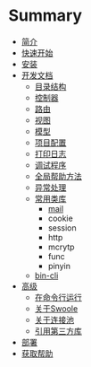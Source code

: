 # Summary

* [简介](README.md)
* [快速开始](quick-start.md)
* [安装](setup.md)
* [开发文档](docs.md)
  * [目录结构](docs/dir.md)
  * [控制器](docs/controller.md)
  * [路由](docs/router.md)
  * [视图](docs/view.md)
  * [模型](docs/model.md)
  * [项目配置](docs/setting.md)
  * [打印日志](docs/log.md)
  * [调试程序](docs/debug.md)
  * [全局帮助方法](docs/helpers.md)
  * [异常处理](docs/exception.md)
  * [常用类库](docs/libs.md)
    * [mail](docs/libs/mail.md)
    * cookie
    * session
    * http
    * mcrytp
    * func
    * pinyin
  * [bin-cli](docs/bin-cli.md)
* [高级](adv.md)
  * [在命令行运行](adv/cli-run.md)
  * [关于Swoole](adv/swoole.md)
  * [关于连接池](adv/conn-pool.md)
  * [引用第三方库](adv/3rd-libraries.md)
* [部署](deploy.md)
* [获取帮助](help.md)

